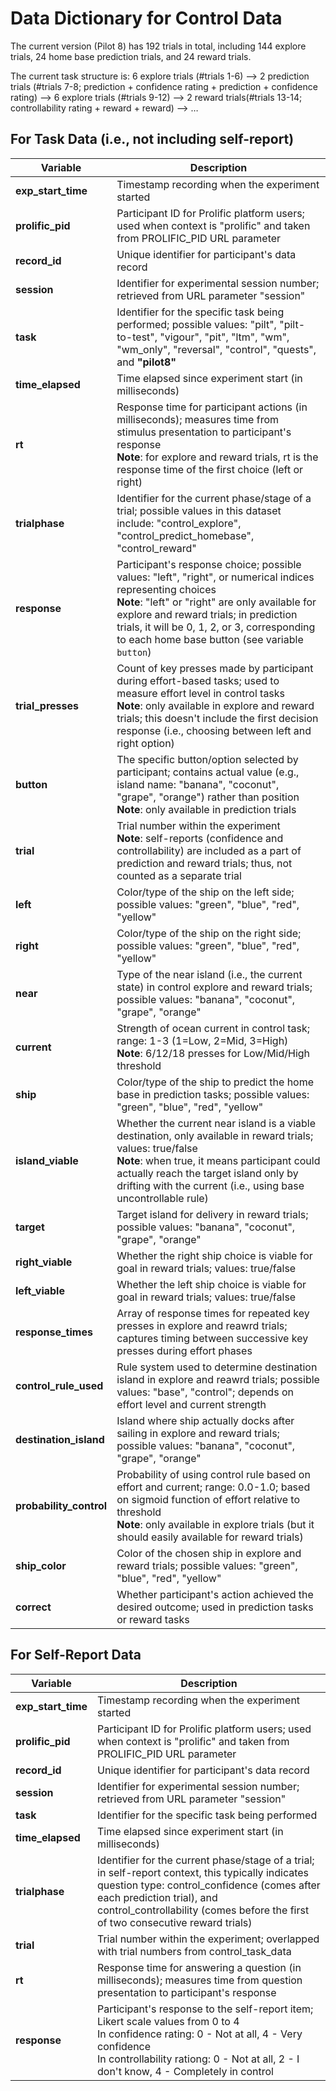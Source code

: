 # Data Dictionary for Control Data

The current version (Pilot 8) has 192 trials in total, including 144 explore trials, 24 home base prediction trials, and 24 reward trials.

The current task structure is: 6 explore trials (#trials 1-6) —> 2 prediction trials (#trials 7-8; prediction + confidence rating + prediction + confidence rating) —> 6 explore trials (#trials 9-12) —> 2 reward trials(#trials 13-14; controllability rating + reward + reward) —> …

## For Task Data (i.e., not including self-report)

| Variable                | Description                                                  |
| ----------------------- | ------------------------------------------------------------ |
| **exp_start_time**      | Timestamp recording when the experiment started              |
| **prolific_pid**        | Participant ID for Prolific platform users; used when context is "prolific" and taken from PROLIFIC_PID URL parameter |
| **record_id**           | Unique identifier for participant's data record              |
| **session**             | Identifier for experimental session number; retrieved from URL parameter "session" |
| **task**                | Identifier for the specific task being performed; possible values: "pilt", "pilt-to-test", "vigour", "pit", "ltm", "wm", "wm_only", "reversal", "control", "quests", and **"pilot8"** |
| **time_elapsed**        | Time elapsed since experiment start (in milliseconds)        |
| **rt**                  | Response time for participant actions (in milliseconds); measures time from stimulus presentation to participant's response<br />**Note**: for explore and reward trials, rt is the response time of the first choice (left or right) |
| **trialphase**          | Identifier for the current phase/stage of a trial; possible values in this dataset include: "control_explore", "control_predict_homebase", "control_reward" |
| **response**            | Participant's response choice; possible values: "left", "right", or numerical indices representing choices<br />**Note**: "left" or "right" are only available for explore and reward trials; in prediction trials, it will be 0, 1, 2, or 3, corresponding to each home base button (see variable `button`) |
| **trial_presses**       | Count of key presses made by participant during effort-based tasks; used to measure effort level in control tasks<br />**Note**: only available in explore and reward trials; this doesn't include the first decision response (i.e., choosing between left and right option) |
| **button**              | The specific button/option selected by participant; contains actual value (e.g., island name: "banana", "coconut", "grape", "orange") rather than position<br />**Note**: only available in prediction trials |
| **trial**               | Trial number within the experiment<br />**Note**: self-reports (confidence and controllability) are included as a part of prediction and reward trials; thus, not counted as a separate trial |
| **left**                | Color/type of the ship on the left side; possible values: "green", "blue", "red", "yellow" |
| **right**               | Color/type of the ship on the right side; possible values: "green", "blue", "red", "yellow" |
| **near**                | Type of the near island (i.e., the current state) in control explore and reward trials; possible values: "banana", "coconut", "grape", "orange" |
| **current**             | Strength of ocean current in control task; range: 1-3 (1=Low, 2=Mid, 3=High)<br />**Note**: 6/12/18 presses for Low/Mid/High threshold |
| **ship**                | Color/type of the ship to predict the home base in prediction tasks; possible values: "green", "blue", "red", "yellow" |
| **island_viable**       | Whether the current near island is a viable destination, only available in reward trials; values: true/false<br />**Note**: when true, it means participant could actually reach the target island only by drifting with the current (i.e., using base uncontrollable rule) |
| **target**              | Target island for delivery in reward trials; possible values: "banana", "coconut", "grape", "orange" |
| **right_viable**        | Whether the right ship choice is viable for goal in reward trials; values: true/false |
| **left_viable**         | Whether the left ship choice is viable for goal in reward trials; values: true/false |
| **response_times**      | Array of response times for repeated key presses in explore and reawrd trials; captures timing between successive key presses during effort phases |
| **control_rule_used**   | Rule system used to determine destination island in explore and reawrd trials; possible values: "base", "control"; depends on effort level and current strength |
| **destination_island**  | Island where ship actually docks after sailing in explore and reward trials; possible values: "banana", "coconut", "grape", "orange" |
| **probability_control** | Probability of using control rule based on effort and current; range: 0.0-1.0; based on sigmoid function of effort relative to threshold<br />**Note**: only available in explore trials (but it should easily available for reward trials) |
| **ship_color**          | Color of the chosen ship in explore and reward trials; possible values: "green", "blue", "red", "yellow" |
| **correct**             | Whether participant's action achieved the desired outcome; used in prediction tasks or reward tasks |

## For Self-Report Data

| Variable           | Description                                                  |
| ------------------ | ------------------------------------------------------------ |
| **exp_start_time** | Timestamp recording when the experiment started              |
| **prolific_pid**   | Participant ID for Prolific platform users; used when context is "prolific" and taken from PROLIFIC_PID URL parameter |
| **record_id**      | Unique identifier for participant's data record              |
| **session**        | Identifier for experimental session number; retrieved from URL parameter "session" |
| **task**           | Identifier for the specific task being performed             |
| **time_elapsed**   | Time elapsed since experiment start (in milliseconds)        |
| **trialphase**     | Identifier for the current phase/stage of a trial; in self-report context, this typically indicates question type: control_confidence (comes after each prediction trial), and control_controllability (comes before the first of two consecutive reward trials) |
| **trial**          | Trial number within the experiment; overlapped with trial numbers from control_task_data |
| **rt**             | Response time for answering a question (in milliseconds); measures time from question presentation to participant's response |
| **response**       | Participant's response to the self-report item; Likert scale values from 0 to 4<br />In confidence rating: 0 - Not at all, 4 - Very confidence<br />In controllability rationg: 0 - Not at all, 2 - I don't know, 4 - Completely in control |